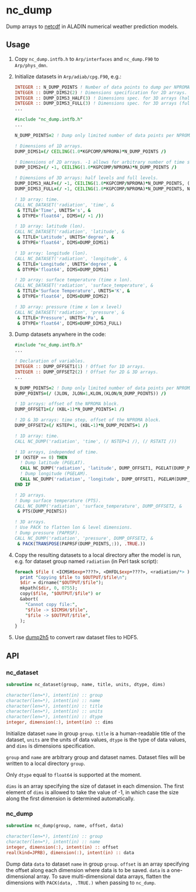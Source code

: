 nc_dump
=======

Dump arrays to [netcdf](http://www.unidata.ucar.edu/software/netcdf/)
in ALADIN numerical weather prediction models.

Usage
-----

1. Copy `nc_dump.intfb.h` to `Arp/interfaces` and `nc_dump.F90` to
   `Arp/phys_dmn`.

2. Initialize datasets in `Arp/adiab/cpg.F90`, e.g.:

    ~~~fortran
    INTEGER :: N_DUMP_POINTS ! Number of data points to dump per NPROMA block.
    INTEGER :: DUMP_DIMS2(2) ! Dimensions specification for 2D arrays.
    INTEGER :: DUMP_DIMS3_HALF(3) ! Dimensions spec. for 3D arrays (half lev.).
    INTEGER :: DUMP_DIMS3_FULL(3) ! Dimensions spec. for 3D arrays (full lev.).
    ...

    #include "nc_dump.intfb.h"
    ...

    N_DUMP_POINTS=2 ! Dump only limited number of data points per NPROMA block.

    ! Dimensions of 1D arrays.
    DUMP_DIMS1=(/ CEILING(1.0*KGPCOMP/NPROMA)*N_DUMP_POINTS /)

    ! Dimensions of 2D arrays. -1 allows for arbitrary number of time steps.
    DUMP_DIMS2=(/ -1, CEILING(1.0*KGPCOMP/NPROMA)*N_DUMP_POINTS /)

    ! Dimensions of 3D arrays: half levels and full levels.
    DUMP_DIMS3_HALF=(/ -1, CEILING(1.0*KGPCOMP/NPROMA)*N_DUMP_POINTS, (NFLEVG+1) /)
    DUMP_DIMS3_FULL=(/ -1, CEILING(1.0*KGPCOMP/NPROMA)*N_DUMP_POINTS, NFLEVG /)

    ! 1D array: time.
    CALL NC_DATASET('radiation', 'time', &
     & TITLE='Time', UNITS='s', &
     & DTYPE='float64', DIMS=(/ -1 /))

    ! 1D array: latitude (lon).
    CALL NC_DATASET('radiation', 'latitude', &
     & TITLE='Latitude', UNITS='degree', &
     & DTYPE='float64', DIMS=DUMP_DIMS1)

    ! 1D array: longitude (lon).
    CALL NC_DATASET('radiation', 'longitude', &
     & TITLE='Longitude', UNITS='degree', &
     & DTYPE='float64', DIMS=DUMP_DIMS1)

    ! 2D array: surface temperature (time x lon).
    CALL NC_DATASET('radiation', 'surface_temperature', &
     & TITLE='Surface Temperature', UNITS='K', &
     & DTYPE='float64', DIMS=DUMP_DIMS2)

    ! 3D array: pressure (time x lon x level)
    CALL NC_DATASET('radiation', 'pressure', &
     & TITLE='Pressure', UNITS='Pa', &
     & DTYPE='float64', DIMS=DUMP_DIMS3_FULL)
    ~~~

3. Dump datasets anywhere in the code:

    ~~~fortran
    #include "nc_dump.intfb.h"
    ...

    ! Declaration of variables.
    INTEGER :: DUMP_OFFSET1(1) ! Offset for 1D arrays.
    INTEGER :: DUMP_OFFSET2(2) ! Offset for 2D & 3D arrays.
    ...

    N_DUMP_POINTS=2 ! Dump only limited number of data points per NPROMA block.
    DUMP_POINTS=(/ (JLON, JLON=1,KLON,(KLON/N_DUMP_POINTS)) /)
    
    ! 1D arrays: offset of the NPROMA block.
    DUMP_OFFSET1=(/ (KBL-1)*N_DUMP_POINTS+1 /)

    ! 2D & 3D arrays: time step, offset of the NPROMA block.
    DUMP_OFFSET2=(/ KSTEP+1, (KBL-1)*N_DUMP_POINTS+1 /)

    ! 1D array: time.
    CALL NC_DUMP('radiation', 'time', (/ NSTEP+1 /), (/ RSTATI /))

    ! 1D arrays, independed of time.
    IF (KSTEP == 0) THEN
      ! Dump latitude (PGELAT).
      CALL NC_DUMP('radiation', 'latitude', DUMP_OFFSET1, PGELAT(DUMP_POINTS)*180.0/PI)
      ! Dump longitude (PGELAM).
      CALL NC_DUMP('radiation', 'longitude', DUMP_OFFSET1, PGELAM(DUMP_POINTS)*180.0/PI)
    END IF

    ! 2D arrays.
    ! Dump surface temperature (PTS).
    CALL NC_DUMP('radiation', 'surface_temperature', DUMP_OFFSET2, &
     & PTS(DUMP_POINTS))

    ! 3D arrays.
    ! Use PACK to flatten lon & level dimensions.
    ! Dump pressure (PAPRSF).
    CALL NC_DUMP('radiation', 'pressure', DUMP_OFFSET2, &
     & PACK(TRANSPOSE(PAPRSF(DUMP_POINTS,:)), .TRUE.))
    ~~~

4. Copy the resulting datasets to a local directory after the model is run,
   e.g. for dataset group named `radiation` (in Perl task script):

    ~~~perl
    foreach $file ( <ICMSH$exp+????>, <DHFDL$exp+????>, <radiation/*> ) {
      print "Copying $file to $OUTPUT/$file\n";
      $dir = dirname("$OUTPUT/$file");
      mkpath($dir, 0, 0755);
      copy($file, "$OUTPUT/$file") or
      &abort(
        "Cannot copy file:",
        "$file -> $ICMSH/$file",
        "$file -> $OUTPUT/$file",
      );
    }
    ~~~

5. Use [dump2h5](https://github.com/peterkuma/dump2h5) to convert
   raw dataset files to HDF5.

API
---

### nc_dataset

~~~fortran
subroutine nc_dataset(group, name, title, units, dtype, dims)

character(len=*), intent(in) :: group
character(len=*), intent(in) :: name
character(len=*), intent(in) :: title
character(len=*), intent(in) :: units
character(len=*), intent(in) :: dtype
integer, dimension(:), intent(in) :: dims
~~~

Initialize dataset `name` in group `group`. `title` is a human-readable
title of the dataset, `units` are the units of data values, `dtype`
is the type of data values, and `dims` is dimensions specification.

`group` and `name` are arbitrary group and dataset names. Dataset files
will be written to a local directory `group`.

Only `dtype` equal to `float64` is supported at the moment.

`dims` is an array specifying the size of dataset in each dimension.
The first element of `dims` is allowed to take the value of -1, in which
case the size along the first dimension is determined automatically.

### nc_dump

~~~fortran
subroutine nc_dump(group, name, offset, data)

character(len=*), intent(in) :: group
character(len=*), intent(in) :: name
integer, dimension(:), intent(in) :: offset
real(kind=JPRB), dimension(:), intent(in) :: data
~~~

Dump data `data` to dataset `name` in group `group`. `offset` is an array
specifying the offset along each dimension where data is to be saved.
`data` is a one-dimensional array. To save multi-dimensional data arrays,
flatten the dimensions with `PACK(data, .TRUE.)` when passing to `nc_dump`.
